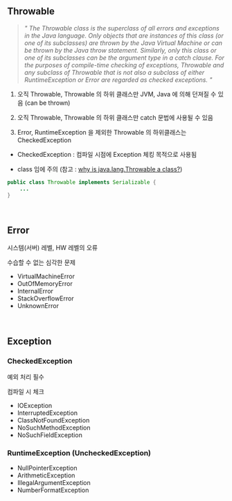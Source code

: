 ## Throwable

> *" The Throwable class is the superclass of all errors and exceptions in the Java language. Only objects that are instances of this class (or one of its subclasses) are thrown by the Java Virtual Machine or can be thrown by the Java throw statement. Similarly, only this class or one of its subclasses can be the argument type in a catch clause. For the purposes of compile-time checking of exceptions, Throwable and any subclass of Throwable that is not also a subclass of either RuntimeException or Error are regarded as checked exceptions. "*

1. 오직 Throwable, Throwable 의 하위 클래스만 JVM, Java 에 의해 던져질 수 있음 (can be thrown)

2. 오직 Throwable, Throwable 의 하위 클래스만 catch 문법에 사용될 수 있음

3. Error, RuntimeException 을 제외한 Throwable 의 하위클래스는 CheckedException
- CheckedException : 컴파일 시점에 Exception 체킹 목적으로 사용됨

- class 임에 주의 (참고 : [why is java.lang.Throwable a class?](https://stackoverflow.com/questions/2890311/why-is-java-lang-throwable-a-class?answertab=votes#tab-top))


```java
public class Throwable implements Serializable {
    ...
}
```


<br>

## Error

시스템(서버) 레벨, HW 레벨의 오류

수습할 수 없는 심각한 문제

- VirtualMachineError
- OutOfMemoryError
- InternalError
- StackOverflowError
- UnknownError

<br>

## Exception 

### CheckedException

예외 처리 필수

컴파일 시 체크

- IOException
- InterruptedException
- ClassNotFoundException
- NoSuchMethodException
- NoSuchFieldException


### RuntimeException (UncheckedException)

- NullPointerException
- ArithmeticException
- IllegalArgumentException
- NumberFormatException